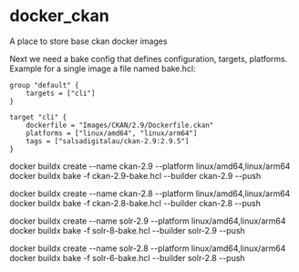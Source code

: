 # docker_ckan
A place to store base ckan docker images


Next we need a bake config that defines configuration, targets, platforms. Example for a single image a file named bake.hcl:
```
group "default" {
    targets = ["cli"]
}

target "cli" {
    dockerfile = "Images/CKAN/2.9/Dockerfile.ckan"
    platforms = ["linux/amd64", "linux/arm64"]
    tags = ["salsadigitalau/ckan-2.9:2.9.5"]
}
```
docker buildx create --name ckan-2.9 --platform linux/amd64,linux/arm64    
docker buildx bake -f ckan-2.9-bake.hcl --builder ckan-2.9 --push

docker buildx create --name ckan-2.8 --platform linux/amd64,linux/arm64
docker buildx bake -f ckan-2.8-bake.hcl --builder ckan-2.8 --push

docker buildx create --name solr-2.9 --platform linux/amd64,linux/arm64
docker buildx bake -f solr-8-bake.hcl --builder solr-2.9 --push

docker buildx create --name solr-2.8 --platform linux/amd64,linux/arm64
docker buildx bake -f solr-6-bake.hcl --builder solr-2.8 --push